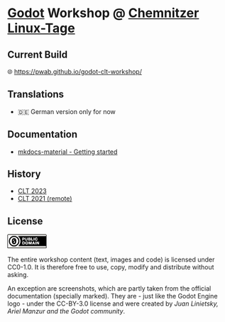 # [Godot](https://godotengine.org/) Workshop @ [Chemnitzer Linux-Tage](https://chemnitzer.linux-tage.de)

## Current Build

🌐 https://pwab.github.io/godot-clt-workshop/

## Translations

- 🇩🇪 German version only for now

## Documentation

- [mkdocs-material - Getting started](https://squidfunk.github.io/mkdocs-material/getting-started/)

## History

- [CLT 2023](https://chemnitzer.linux-tage.de/2023/de/programm/junior)
- [CLT 2021 (remote)](https://chemnitzer.linux-tage.de/2021/de/programm/beitrag/134)

## License

![CC0 license badge](docs/assets/index/cc0_badge.png)

The entire workshop content (text, images and code) is licensed under CC0-1.0. It is therefore free to use, copy, modify and distribute without asking.

An exception are screenshots, which are partly taken from the official documentation (specially marked). They are - just like the Godot Engine logo - under the CC-BY-3.0 license and were created by _Juan Linietsky, Ariel Manzur and the Godot community_.